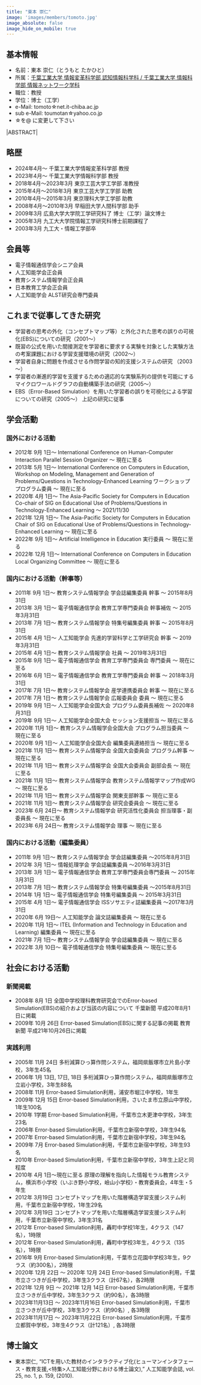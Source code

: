 ```yaml
---
title: "東本 崇仁"
image: 'images/members/tomoto.jpg'
image_absolute: false
image_hide_on_mobile: true
---
```


## 基本情報

- 名前：東本 崇仁（とうもと たかひと）
- 所属：[千葉工業大学 情報変革科学部 認知情報科学科 / 千葉工業大学 情報科学部 情報ネットワーク学科](https://www.it-chiba.ac.jp/)
- 職位：教授
- 学位：博士（工学）
- e-Mail: tomoto☆net.it-chiba.ac.jp
- sub e-Mail: toumotan☆yahoo.co.jp
- ☆を@ に変更して下さい

|ABSTRACT|

## 略歴
* 2024年4月～ 千葉工業大学情報変革科学部 教授
* 2023年4月～ 千葉工業大学情報科学部 教授
* 2018年4月～2023年3月 東京工芸大学工学部 准教授
* 2015年4月～2018年3月 東京工芸大学工学部 助教
* 2010年4月～2015年3月 東京理科大学工学部 助教
* 2008年4月～2010年3月 早稲田大学人間科学部 助手
* 2009年3月 広島大学大学院工学研究科了 博士（工学）論文博士
* 2005年3月 九工大大学院情報工学研究科博士前期課程了
* 2003年3月 九工大・情報工学部卒

## 会員等
- 電子情報通信学会シニア会員
- 人工知能学会正会員
- 教育システム情報学会正会員
- 日本教育工学会正会員
- 人工知能学会 ALST研究会専門委員

## これまで従事してきた研究
* 学習者の思考の外化（コンセプトマップ等）と外化された思考の誤りの可視化(EBS)についての研究（2001～）
* 既習の公式を用いた間接測定を学習者に要求する実験を対象とした実験方法の考案課題における学習支援環境の研究（2002～）
* 学習者自身に問題を作成させる作問学習の知的支援システムの研究 （2003～）
* 学習者の漸進的学習を支援するための適応的な実験系列の提供を可能にするマイクロワールドグラフの自動構築手法の研究（2005～）
* EBS（Error-Based Simulation）を用いた学習者の誤りを可視化による学習についての研究（2005～）
上記の研究に従事

## 学会活動
### 国外における活動
* 2012年 9月 1日～ International Conference on Human-Computer Interaction Parallel Session Organizer ～ 現在に至る
* 2013年 5月 1日～ International Conference on Computers in Education, Workshop on Modeling, Management and Generation of Problems/Questions in Technology-Enhanced Learning ワークショッププログラム委員 ～ 現在に至る
* 2020年 4月 1日～ The Asia-Pacific Society for Computers in Education Co-chair of SIG on Educational Use of Problems/Questions in Technology-Enhanced Learning ～ 2021/11/30
* 2021年 12月 1日～ The Asia-Pacific Society for Computers in Education Chair of SIG on Educational Use of Problems/Questions in Technology-Enhanced Learning ～  現在に至る
* 2022年 9月 1日～ Artificial Intelligence in Education 実行委員 ～  現在に至る
* 2022年 12月 1日～ International Conference on Computers in Education Local Organizing Committee ～  現在に至る

### 国内における活動（幹事等）
* 2011年 9月 1日～ 教育システム情報学会 学会誌編集委員 幹事 ～ 2015年8月31日
* 2013年 3月 1日～ 電子情報通信学会 教育工学専門委員会 幹事補佐 ～ 2015年3月31日
* 2013年 7月 1日～ 教育システム情報学会 特集号編集委員 幹事 ～ 2015年8月31日
* 2015年 4月 1日～ 人工知能学会 先進的学習科学と工学研究会 幹事 ～ 2019年3月31日
* 2015年 4月 1日～ 教育システム情報学会 社員 ～ 2019年3月31日
* 2015年 9月 1日〜 電子情報通信学会 教育工学専門委員会 専門委員 〜 現在に至る
* 2016年 6月 1日～ 電子情報通信学会 教育工学専門委員会 幹事 ～ 2018年3月31日
* 2017年 7月 1日〜 教育システム情報学会 産学連携委員会 幹事 〜 現在に至る
* 2017年 7月 1日〜 教育システム情報学会 広報委員会 委員 〜 現在に至る
* 2019年 9月 1日～ 人工知能学会全国大会 プログラム委員長補佐 ～ 2020年8月31日
* 2019年 9月 1日～ 人工知能学会全国大会 セッション支援担当 〜 現在に至る
* 2020年 11月 1日〜 教育システム情報学会全国大会 プログラム担当委員 〜 現在に至る
* 2020年 9月 1日～ 人工知能学会全国大会 編集委員連絡担当 〜 現在に至る
* 2021年 11月 1日～ 教育システム情報学会 全国大会委員会 プログラム幹事  〜 現在に至る
* 2021年 11月 1日～ 教育システム情報学会 全国大会委員会 副部会長 〜 現在に至る
* 2021年 11月 1日～ 教育システム情報学会 教育システム情報学マップ作成WG 〜 現在に至る
* 2021年 11月 1日～ 教育システム情報学会 関東支部幹事 〜 現在に至る
* 2021年 11月 1日～ 教育システム情報学会 研究会委員会 〜 現在に至る
* 2023年 6月 24日～ 教育システム情報学会 研究活性化委員会 担当理事・副委員長 〜 現在に至る
* 2023年 6月 24日～ 教育システム情報学会 理事  〜 現在に至る

### 国内における活動（編集委員）
* 2011年 9月 1日～ 教育システム情報学会 学会誌編集委員 ～2015年8月31日
* 2012年 3月 1日～ 情報処理学会 学会誌編集委員 ～2016年3月31日
* 2013年 3月 1日～ 電子情報通信学会 教育工学専門委員会専門委員 ～ 2015年3月31日
* 2013年 7月 1日～ 教育システム情報学会 特集号編集委員 ～2015年8月31日
* 2014年 1月 1日～ 電子情報通信学会 特集号編集委員 ～ 2015年3月31日
* 2015年 4月 1日～ 電子情報通信学会 ISSソサエティ誌編集委員 ～2017年3月31日
* 2020年 6月 19日～ 人工知能学会 論文誌編集委員 ～ 現在に至る
* 2020年 11月 1日〜 ITEL (Information and Technology in Education and Learning) 編集委員 〜 現在に至る
* 2021年 7月 1日〜 教育システム情報学会 学会誌編集委員 ～ 現在に至る
* 2022年 3月 10日～ 電子情報通信学会 特集号編集委員 ～ 現在に至る
<!-- * 2022年 3月 10日～ 電子情報通信学会 特集号編集委員 ～ 2023年2月1日 -->

## 社会における活動
### 新聞掲載
* 2008年 8月 1日 全国中学校理科教育研究会でのError-based Simulation(EBS)の紹介および当該の内容について 千葉新聞 平成20年8月1日に掲載
* 2009年 10月 26日 Error-based Simulation(EBS)に関する記事の掲載 教育新聞 平成21年10月26日に掲載

### 実践利用
* 2005年 11月 24日 多桁減算ひっ算作問システム，福岡県飯塚市立片島小学校，3年生45名
* 2006年 1月 13日, 17日, 18日 多桁減算ひっ算作問システム，福岡県飯塚市立立岩小学校，3年生88名
* 2008年 11月 Error-based Simulation利用，浦安市堀江中学校，1年生
* 2009年 12月 15日 Error-based Simulation利用，さいたま市立原山中学校，1年生100名
* 2010年 1学期 Error-based Simulation利用，千葉市立木更津中学校，3年生23名
* 2006年 Error-based Simulation利用，千葉市立新宿中学校，3年生94名
* 2007年 Error-based Simulation利用，千葉市立新宿中学校，3年生94名
* 2009年 7月 Error-based Simulation利用，千葉市立新宿中学校，3年生93名
* 2010年 Error-based Simulation利用，千葉市立新宿中学校，3年生上記と同程度
* 2010年 4月 1日～現在に至る 原理の理解を指向した情報モラル教育システム，横浜市小学校（いぶき野小学校，嶮山小学校）・教育委員会，4年生・5年生
* 2012年 3月19日 コンセプトマップを用いた階層構造学習支援システム利用，千葉市立新宿中学校，1年生29名
* 2012年 3月19日 コンセプトマップを用いた階層構造学習支援システム利用，千葉市立新宿中学校，3年生31名
* 2012年 Error-based Simulation利用，轟町中学校1年生，4クラス（147名），1時限
* 2012年 Error-based Simulation利用，轟町中学校3年生，4クラス（135名），1時限
* 2016年 9月 Error-based Simulation利用，千葉市立花園中学校3年生，9クラス（約300名），2時限
* 2020年 12月 22日 〜 2020年 12月 24日 Error-based Simulation利用，千葉市立さつきが丘中学校，3年生3クラス（計67名），各2時限
* 2021年 12月 9日 〜 2021年 12月 14日 Error-based Simulation利用，千葉市立さつきが丘中学校，3年生3クラス（約90名），各3時限
* 2023年11月13日 〜 2023年11月16日 Error-based Simulation利用，千葉市立さつきが丘中学校，3年生3クラス（約90名）, 各3時限
* 2023年11月17日 〜 2023年11月22日 Error-based Simulation利用，千葉市立都賀中学校，3年生4クラス（計121名）, 各3時限

## 博士論文
* 東本崇仁, “ICTを用いた教材のインタラクティブ化(ヒューマンインタフェース・教育支援,<特集>人工知能分野における博士論文),” 人工知能学会誌, vol. 25, no. 1, p. 159, (2010).
